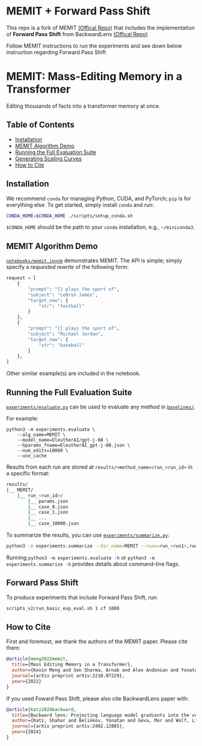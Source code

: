 # MEMIT + Forward Pass Shift

This repo is a fork of MEMIT [(Offical Repo)](https://github.com/kmeng01/memit) that includes the implementation of **Forward Pass Shift** from BackwardLens [(Offical Repo)](https://github.com/shacharKZ/BackwardLens)

Follow MEMIT instructions to run the experiments and see down below instruction regarding Forward Pass Shift

# MEMIT: Mass-Editing Memory in a Transformer

Editing thousands of facts into a transformer memory at once.

<!-- [![Colab MEMIT Demo](https://colab.research.google.com/assets/colab-badge.svg)](https://colab.research.google.com/github/kmeng01/memit/blob/main/notebooks/memit.ipynb) -->

## Table of Contents

- [Installation](#installation)
- [MEMIT Algorithm Demo](#memit-algorithm-demo)
- [Running the Full Evaluation Suite](#running-the-full-evaluation-suite)
- [Generating Scaling Curves](#generating-scaling-curves)
- [How to Cite](#how-to-cite)

## Installation

We recommend `conda` for managing Python, CUDA, and PyTorch; `pip` is for everything else. To get started, simply install `conda` and run:
```bash
CONDA_HOME=$CONDA_HOME ./scripts/setup_conda.sh
```

`$CONDA_HOME` should be the path to your `conda` installation, e.g., `~/miniconda3`.

## MEMIT Algorithm Demo

[`notebooks/memit.ipynb`](notebooks/memit.ipynb) demonstrates MEMIT. The API is simple; simply specify a *requested rewrite* of the following form:

```python
request = [
    {
        "prompt": "{} plays the sport of",
        "subject": "LeBron James",
        "target_new": {
            "str": "football"
        }
    },
    {
        "prompt": "{} plays the sport of",
        "subject": "Michael Jordan",
        "target_new": {
            "str": "baseball"
        }
    },
]
```

Other similar example(s) are included in the notebook.

## Running the Full Evaluation Suite

[`experiments/evaluate.py`](experiments/evaluate.py) can be used to evaluate any method in [`baselines/`](baselines/).

For example:
```
python3 -m experiments.evaluate \
    --alg_name=MEMIT \
    --model_name=EleutherAI/gpt-j-6B \
    --hparams_fname=EleutherAI_gpt-j-6B.json \
    --num_edits=10000 \
    --use_cache
```
Results from each run are stored at `results/<method_name>/run_<run_id>` in a specific format:
```bash
results/
|__ MEMIT/
    |__ run_<run_id>/
        |__ params.json
        |__ case_0.json
        |__ case_1.json
        |__ ...
        |__ case_10000.json
```

To summarize the results, you can use [`experiments/summarize.py`](experiments/summarize.py):
```bash
python3 -m experiments.summarize --dir_name=MEMIT --runs=run_<run1>,run_<run2>
```

Running `python3 -m experiments.evaluate -h` or `python3 -m experiments.summarize -h` provides details about command-line flags.


## Forward Pass Shift

To produce experiments that include Forward Pass Shift, run:

```bash
scripts_v2/run_basic_exp_eval.sh 1 cf 1000
```


## How to Cite

First and foremost, we thank the authors of the MEMIT paper. Please cite them:

```bibtex
@article{meng2022memit,
  title={Mass Editing Memory in a Transformer},
  author={Kevin Meng and Sen Sharma, Arnab and Alex Andonian and Yonatan Belinkov and David Bau},
  journal={arXiv preprint arXiv:2210.07229},
  year={2022}
}
```


If you used Foward Pass Shift, please also cite BackwardLens paper with:

```bibtex
@article{katz2024backward,
  title={Backward lens: Projecting language model gradients into the vocabulary space},
  author={Katz, Shahar and Belinkov, Yonatan and Geva, Mor and Wolf, Lior},
  journal={arXiv preprint arXiv:2402.12865},
  year={2024}
}
```
